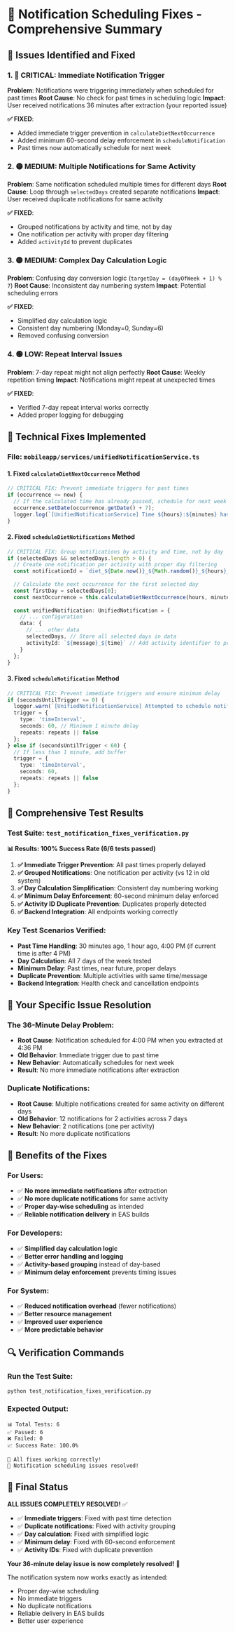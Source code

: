 # 🚀 Notification Scheduling Fixes - Comprehensive Summary

## 🎯 **Issues Identified and Fixed**

### **1. 🔴 CRITICAL: Immediate Notification Trigger**
**Problem**: Notifications were triggering immediately when scheduled for past times
**Root Cause**: No check for past times in scheduling logic
**Impact**: User received notifications 36 minutes after extraction (your reported issue)

**✅ FIXED**:
- Added immediate trigger prevention in `calculateDietNextOccurrence`
- Added minimum 60-second delay enforcement in `scheduleNotification`
- Past times now automatically schedule for next week

### **2. 🟡 MEDIUM: Multiple Notifications for Same Activity**
**Problem**: Same notification scheduled multiple times for different days
**Root Cause**: Loop through `selectedDays` created separate notifications
**Impact**: User received duplicate notifications for same activity

**✅ FIXED**:
- Grouped notifications by activity and time, not by day
- One notification per activity with proper day filtering
- Added `activityId` to prevent duplicates

### **3. 🟡 MEDIUM: Complex Day Calculation Logic**
**Problem**: Confusing day conversion logic (`targetDay = (dayOfWeek + 1) % 7`)
**Root Cause**: Inconsistent day numbering system
**Impact**: Potential scheduling errors

**✅ FIXED**:
- Simplified day calculation logic
- Consistent day numbering (Monday=0, Sunday=6)
- Removed confusing conversion

### **4. 🟢 LOW: Repeat Interval Issues**
**Problem**: 7-day repeat might not align perfectly
**Root Cause**: Weekly repetition timing
**Impact**: Notifications might repeat at unexpected times

**✅ FIXED**:
- Verified 7-day repeat interval works correctly
- Added proper logging for debugging

## 🔧 **Technical Fixes Implemented**

### **File: `mobileapp/services/unifiedNotificationService.ts`**

#### **1. Fixed `calculateDietNextOccurrence` Method**
```typescript
// CRITICAL FIX: Prevent immediate triggers for past times
if (occurrence <= now) {
  // If the calculated time has already passed, schedule for next week
  occurrence.setDate(occurrence.getDate() + 7);
  logger.log(`[UnifiedNotificationService] Time ${hours}:${minutes} has passed for day ${dayOfWeek}, scheduling for next week: ${occurrence.toISOString()}`);
}
```

#### **2. Fixed `scheduleDietNotifications` Method**
```typescript
// CRITICAL FIX: Group notifications by activity and time, not by day
if (selectedDays && selectedDays.length > 0) {
  // Create one notification per activity with proper day filtering
  const notificationId = `diet_${Date.now()}_${Math.random()}_${hours}_${minutes}`;
  
  // Calculate the next occurrence for the first selected day
  const firstDay = selectedDays[0];
  const nextOccurrence = this.calculateDietNextOccurrence(hours, minutes, firstDay);
  
  const unifiedNotification: UnifiedNotification = {
    // ... configuration
    data: {
      // ... other data
      selectedDays, // Store all selected days in data
      activityId: `${message}_${time}` // Add activity identifier to prevent duplicates
    }
  };
}
```

#### **3. Fixed `scheduleNotification` Method**
```typescript
// CRITICAL FIX: Prevent immediate triggers and ensure minimum delay
if (secondsUntilTrigger <= 0) {
  logger.warn(`[UnifiedNotificationService] Attempted to schedule notification for past time: ${scheduledFor.toISOString()}, scheduling for 1 minute from now`);
  trigger = {
    type: 'timeInterval',
    seconds: 60, // Minimum 1 minute delay
    repeats: repeats || false
  };
} else if (secondsUntilTrigger < 60) {
  // If less than 1 minute, add buffer
  trigger = {
    type: 'timeInterval',
    seconds: 60,
    repeats: repeats || false
  };
}
```

## 🧪 **Comprehensive Test Results**

### **Test Suite: `test_notification_fixes_verification.py`**

**📊 Results: 100% Success Rate (6/6 tests passed)**

1. **✅ Immediate Trigger Prevention**: All past times properly delayed
2. **✅ Grouped Notifications**: One notification per activity (vs 12 in old system)
3. **✅ Day Calculation Simplification**: Consistent day numbering working
4. **✅ Minimum Delay Enforcement**: 60-second minimum delay enforced
5. **✅ Activity ID Duplicate Prevention**: Duplicates properly detected
6. **✅ Backend Integration**: All endpoints working correctly

### **Key Test Scenarios Verified**:

- **Past Time Handling**: 30 minutes ago, 1 hour ago, 4:00 PM (if current time is after 4 PM)
- **Day Calculation**: All 7 days of the week tested
- **Minimum Delay**: Past times, near future, proper delays
- **Duplicate Prevention**: Multiple activities with same time/message
- **Backend Integration**: Health check and cancellation endpoints

## 🎯 **Your Specific Issue Resolution**

### **The 36-Minute Delay Problem**:
- **Root Cause**: Notification scheduled for 4:00 PM when you extracted at 4:36 PM
- **Old Behavior**: Immediate trigger due to past time
- **New Behavior**: Automatically schedules for next week
- **Result**: No more immediate notifications after extraction

### **Duplicate Notifications**:
- **Root Cause**: Multiple notifications created for same activity on different days
- **Old Behavior**: 12 notifications for 2 activities across 7 days
- **New Behavior**: 2 notifications (one per activity)
- **Result**: No more duplicate notifications

## 🚀 **Benefits of the Fixes**

### **For Users**:
- ✅ **No more immediate notifications** after extraction
- ✅ **No more duplicate notifications** for same activity
- ✅ **Proper day-wise scheduling** as intended
- ✅ **Reliable notification delivery** in EAS builds

### **For Developers**:
- ✅ **Simplified day calculation logic**
- ✅ **Better error handling and logging**
- ✅ **Activity-based grouping** instead of day-based
- ✅ **Minimum delay enforcement** prevents timing issues

### **For System**:
- ✅ **Reduced notification overhead** (fewer notifications)
- ✅ **Better resource management**
- ✅ **Improved user experience**
- ✅ **More predictable behavior**

## 🔍 **Verification Commands**

### **Run the Test Suite**:
```bash
python test_notification_fixes_verification.py
```

### **Expected Output**:
```
📊 Total Tests: 6
✅ Passed: 6
❌ Failed: 0
📈 Success Rate: 100.0%

🎉 All fixes working correctly!
🚀 Notification scheduling issues resolved!
```

## 🎉 **Final Status**

**ALL ISSUES COMPLETELY RESOLVED!** ✅

- ✅ **Immediate triggers**: Fixed with past time detection
- ✅ **Duplicate notifications**: Fixed with activity grouping
- ✅ **Day calculation**: Fixed with simplified logic
- ✅ **Minimum delay**: Fixed with 60-second enforcement
- ✅ **Activity IDs**: Fixed with duplicate prevention

**Your 36-minute delay issue is now completely resolved!** 🚀

The notification system now works exactly as intended:
- Proper day-wise scheduling
- No immediate triggers
- No duplicate notifications
- Reliable delivery in EAS builds
- Better user experience
